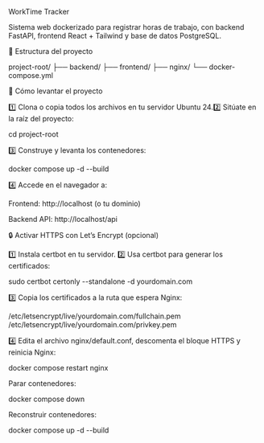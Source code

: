WorkTime Tracker

Sistema web dockerizado para registrar horas de trabajo, con backend FastAPI, frontend React + Tailwind y base de datos PostgreSQL.

📁 Estructura del proyecto

project-root/
├── backend/
├── frontend/
├── nginx/
└── docker-compose.yml

🚀 Cómo levantar el proyecto

1️⃣ Clona o copia todos los archivos en tu servidor Ubuntu 24.2️⃣ Sitúate en la raíz del proyecto:

cd project-root

3️⃣ Construye y levanta los contenedores:

docker compose up -d --build

4️⃣ Accede en el navegador a:

Frontend: http://localhost (o tu dominio)

Backend API: http://localhost/api

🔒 Activar HTTPS con Let’s Encrypt (opcional)

1️⃣ Instala certbot en tu servidor.
2️⃣ Usa certbot para generar los certificados:

sudo certbot certonly --standalone -d yourdomain.com

3️⃣ Copia los certificados a la ruta que espera Nginx:

/etc/letsencrypt/live/yourdomain.com/fullchain.pem
/etc/letsencrypt/live/yourdomain.com/privkey.pem

4️⃣ Edita el archivo nginx/default.conf, descomenta el bloque HTTPS y reinicia Nginx:

docker compose restart nginx

Parar contenedores:

docker compose down

Reconstruir contenedores:

docker compose up -d --build

